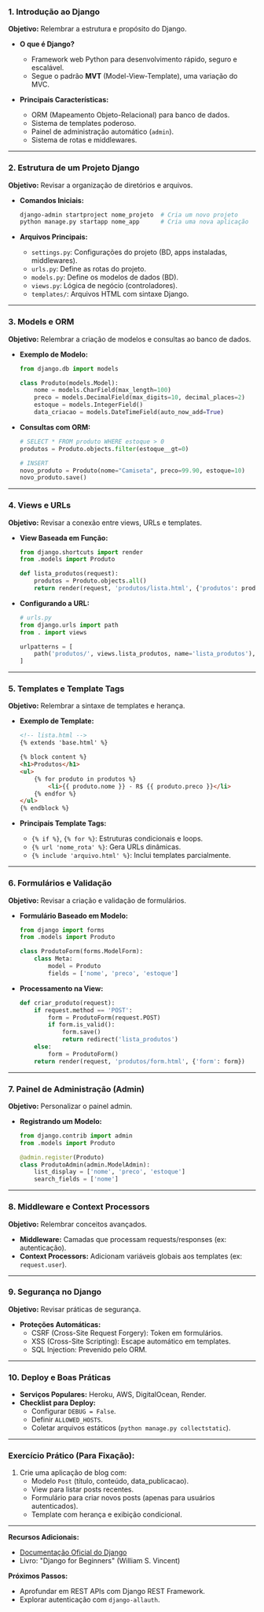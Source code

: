 
### **1. Introdução ao Django**  
**Objetivo:** Relembrar a estrutura e propósito do Django.  
- **O que é Django?**  
  - Framework web Python para desenvolvimento rápido, seguro e escalável.  
  - Segue o padrão **MVT** (Model-View-Template), uma variação do MVC.  

- **Principais Características:**  
  - ORM (Mapeamento Objeto-Relacional) para banco de dados.  
  - Sistema de templates poderoso.  
  - Painel de administração automático (`admin`).  
  - Sistema de rotas e middlewares.  

---

### **2. Estrutura de um Projeto Django**  
**Objetivo:** Revisar a organização de diretórios e arquivos.  

- **Comandos Iniciais:**  
  ```bash  
  django-admin startproject nome_projeto  # Cria um novo projeto  
  python manage.py startapp nome_app      # Cria uma nova aplicação  
  ```  

- **Arquivos Principais:**  
  - `settings.py`: Configurações do projeto (BD, apps instaladas, middlewares).  
  - `urls.py`: Define as rotas do projeto.  
  - `models.py`: Define os modelos de dados (BD).  
  - `views.py`: Lógica de negócio (controladores).  
  - `templates/`: Arquivos HTML com sintaxe Django.  

---

### **3. Models e ORM**  
**Objetivo:** Relembrar a criação de modelos e consultas ao banco de dados.  

- **Exemplo de Modelo:**  
  ```python  
  from django.db import models  

  class Produto(models.Model):  
      nome = models.CharField(max_length=100)  
      preco = models.DecimalField(max_digits=10, decimal_places=2)  
      estoque = models.IntegerField()  
      data_criacao = models.DateTimeField(auto_now_add=True)  
  ```  

- **Consultas com ORM:**  
  ```python  
  # SELECT * FROM produto WHERE estoque > 0  
  produtos = Produto.objects.filter(estoque__gt=0)  

  # INSERT  
  novo_produto = Produto(nome="Camiseta", preco=99.90, estoque=10)  
  novo_produto.save()  
  ```  

---

### **4. Views e URLs**  
**Objetivo:** Revisar a conexão entre views, URLs e templates.  

- **View Baseada em Função:**  
  ```python  
  from django.shortcuts import render  
  from .models import Produto  

  def lista_produtos(request):  
      produtos = Produto.objects.all()  
      return render(request, 'produtos/lista.html', {'produtos': produtos})  
  ```  

- **Configurando a URL:**  
  ```python  
  # urls.py  
  from django.urls import path  
  from . import views  

  urlpatterns = [  
      path('produtos/', views.lista_produtos, name='lista_produtos'),  
  ]  
  ```  

---

### **5. Templates e Template Tags**  
**Objetivo:** Relembrar a sintaxe de templates e herança.  

- **Exemplo de Template:**  
  ```html  
  <!-- lista.html -->  
  {% extends 'base.html' %}  

  {% block content %}  
  <h1>Produtos</h1>  
  <ul>  
      {% for produto in produtos %}  
          <li>{{ produto.nome }} - R$ {{ produto.preco }}</li>  
      {% endfor %}  
  </ul>  
  {% endblock %}  
  ```  

- **Principais Template Tags:**  
  - `{% if %}`, `{% for %}`: Estruturas condicionais e loops.  
  - `{% url 'nome_rota' %}`: Gera URLs dinâmicas.  
  - `{% include 'arquivo.html' %}`: Inclui templates parcialmente.  

---

### **6. Formulários e Validação**  
**Objetivo:** Revisar a criação e validação de formulários.  

- **Formulário Baseado em Modelo:**  
  ```python  
  from django import forms  
  from .models import Produto  

  class ProdutoForm(forms.ModelForm):  
      class Meta:  
          model = Produto  
          fields = ['nome', 'preco', 'estoque']  
  ```  

- **Processamento na View:**  
  ```python  
  def criar_produto(request):  
      if request.method == 'POST':  
          form = ProdutoForm(request.POST)  
          if form.is_valid():  
              form.save()  
              return redirect('lista_produtos')  
      else:  
          form = ProdutoForm()  
      return render(request, 'produtos/form.html', {'form': form})  
  ```  

---

### **7. Painel de Administração (Admin)**  
**Objetivo:** Personalizar o painel admin.  

- **Registrando um Modelo:**  
  ```python  
  from django.contrib import admin  
  from .models import Produto  

  @admin.register(Produto)  
  class ProdutoAdmin(admin.ModelAdmin):  
      list_display = ['nome', 'preco', 'estoque']  
      search_fields = ['nome']  
  ```  

---

### **8. Middleware e Context Processors**  
**Objetivo:** Relembrar conceitos avançados.  
- **Middleware:** Camadas que processam requests/responses (ex: autenticação).  
- **Context Processors:** Adicionam variáveis globais aos templates (ex: `request.user`).  

---

### **9. Segurança no Django**  
**Objetivo:** Revisar práticas de segurança.  
- **Proteções Automáticas:**  
  - CSRF (Cross-Site Request Forgery): Token em formulários.  
  - XSS (Cross-Site Scripting): Escape automático em templates.  
  - SQL Injection: Prevenido pelo ORM.  

---

### **10. Deploy e Boas Práticas**  
- **Serviços Populares:** Heroku, AWS, DigitalOcean, Render.  
- **Checklist para Deploy:**  
  - Configurar `DEBUG = False`.  
  - Definir `ALLOWED_HOSTS`.  
  - Coletar arquivos estáticos (`python manage.py collectstatic`).  

---

### **Exercício Prático (Para Fixação):**  
1. Crie uma aplicação de blog com:  
   - Modelo `Post` (título, conteúdo, data_publicacao).  
   - View para listar posts recentes.  
   - Formulário para criar novos posts (apenas para usuários autenticados).  
   - Template com herança e exibição condicional.  

---

**Recursos Adicionais:**  
- [Documentação Oficial do Django](https://docs.djangoproject.com/)  
- Livro: "Django for Beginners" (William S. Vincent)  

**Próximos Passos:**  
- Aprofundar em REST APIs com Django REST Framework.  
- Explorar autenticação com `django-allauth`.  
